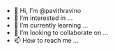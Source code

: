 - 👋 Hi, I’m @pavithravino
- 👀 I’m interested in ...
- 🌱 I’m currently learning ...
- 💞️ I’m looking to collaborate on ...
- 📫 How to reach me ...

<!---
pavithravino/pavithravino is a ✨ special ✨ repository because its `README.md` (this file) appears on your GitHub profile.
You can click the Preview link to take a look at your changes.
--->
